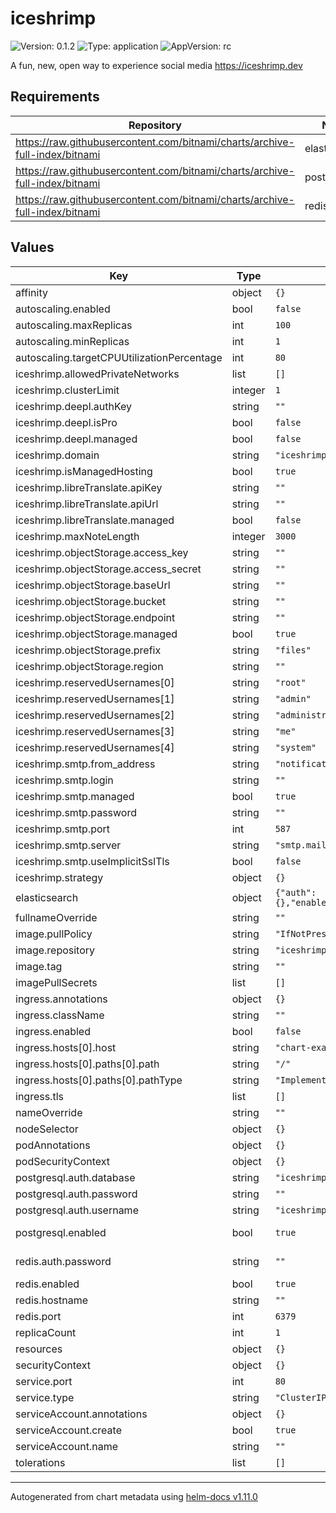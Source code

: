 # iceshrimp

![Version: 0.1.2](https://img.shields.io/badge/Version-0.1.2-informational?style=flat-square) ![Type: application](https://img.shields.io/badge/Type-application-informational?style=flat-square) ![AppVersion: rc](https://img.shields.io/badge/AppVersion-rc-informational?style=flat-square)

A fun, new, open way to experience social media https://iceshrimp.dev

## Requirements

| Repository | Name | Version |
|------------|------|---------|
| https://raw.githubusercontent.com/bitnami/charts/archive-full-index/bitnami | elasticsearch | 19.0.1 |
| https://raw.githubusercontent.com/bitnami/charts/archive-full-index/bitnami | postgresql | 11.1.3 |
| https://raw.githubusercontent.com/bitnami/charts/archive-full-index/bitnami | redis | 16.13.2 |

## Values

| Key | Type | Default | Description |
|-----|------|---------|-------------|
| affinity | object | `{}` |  |
| autoscaling.enabled | bool | `false` |  |
| autoscaling.maxReplicas | int | `100` |  |
| autoscaling.minReplicas | int | `1` |  |
| autoscaling.targetCPUUtilizationPercentage | int | `80` |  |
| iceshrimp.allowedPrivateNetworks | list | `[]` | If you want to allow iceshrimp to connect to private ips, enter the cidrs here. |
| iceshrimp.clusterLimit | integer | `1` | Number of worker processes per replica |
| iceshrimp.deepl.authKey | string | `""` |  |
| iceshrimp.deepl.isPro | bool | `false` |  |
| iceshrimp.deepl.managed | bool | `false` |  |
| iceshrimp.domain | string | `"iceshrimp.local"` |  |
| iceshrimp.isManagedHosting | bool | `true` |  |
| iceshrimp.libreTranslate.apiKey | string | `""` |  |
| iceshrimp.libreTranslate.apiUrl | string | `""` |  |
| iceshrimp.libreTranslate.managed | bool | `false` |  |
| iceshrimp.maxNoteLength | integer | `3000` | Max note length |
| iceshrimp.objectStorage.access_key | string | `""` |  |
| iceshrimp.objectStorage.access_secret | string | `""` |  |
| iceshrimp.objectStorage.baseUrl | string | `""` |  |
| iceshrimp.objectStorage.bucket | string | `""` |  |
| iceshrimp.objectStorage.endpoint | string | `""` |  |
| iceshrimp.objectStorage.managed | bool | `true` |  |
| iceshrimp.objectStorage.prefix | string | `"files"` |  |
| iceshrimp.objectStorage.region | string | `""` |  |
| iceshrimp.reservedUsernames[0] | string | `"root"` |  |
| iceshrimp.reservedUsernames[1] | string | `"admin"` |  |
| iceshrimp.reservedUsernames[2] | string | `"administrator"` |  |
| iceshrimp.reservedUsernames[3] | string | `"me"` |  |
| iceshrimp.reservedUsernames[4] | string | `"system"` |  |
| iceshrimp.smtp.from_address | string | `"notifications@example.com"` |  |
| iceshrimp.smtp.login | string | `""` |  |
| iceshrimp.smtp.managed | bool | `true` |  |
| iceshrimp.smtp.password | string | `""` |  |
| iceshrimp.smtp.port | int | `587` |  |
| iceshrimp.smtp.server | string | `"smtp.mailgun.org"` |  |
| iceshrimp.smtp.useImplicitSslTls | bool | `false` |  |
| iceshrimp.strategy | object | `{}` | Override DeploymentStrategy for Iceshrimp |
| elasticsearch | object | `{"auth":{},"enabled":false,"hostname":"","port":9200,"ssl":false}` | https://github.com/bitnami/charts/tree/master/bitnami/elasticsearch#parameters |
| fullnameOverride | string | `""` |  |
| image.pullPolicy | string | `"IfNotPresent"` |  |
| image.repository | string | `"iceshrimp.dev/iceshrimp/iceshrimp"` |  |
| image.tag | string | `""` |  |
| imagePullSecrets | list | `[]` |  |
| ingress.annotations | object | `{}` |  |
| ingress.className | string | `""` |  |
| ingress.enabled | bool | `false` |  |
| ingress.hosts[0].host | string | `"chart-example.local"` |  |
| ingress.hosts[0].paths[0].path | string | `"/"` |  |
| ingress.hosts[0].paths[0].pathType | string | `"ImplementationSpecific"` |  |
| ingress.tls | list | `[]` |  |
| nameOverride | string | `""` |  |
| nodeSelector | object | `{}` |  |
| podAnnotations | object | `{}` |  |
| podSecurityContext | object | `{}` |  |
| postgresql.auth.database | string | `"iceshrimp_production"` |  |
| postgresql.auth.password | string | `""` |  |
| postgresql.auth.username | string | `"iceshrimp"` |  |
| postgresql.enabled | bool | `true` | disable if you want to use an existing db; in which case the values below must match those of that external postgres instance |
| redis.auth.password | string | `""` | you must set a password; the password generated by the redis chart will be rotated on each upgrade: |
| redis.enabled | bool | `true` |  |
| redis.hostname | string | `""` |  |
| redis.port | int | `6379` |  |
| replicaCount | int | `1` |  |
| resources | object | `{}` |  |
| securityContext | object | `{}` |  |
| service.port | int | `80` |  |
| service.type | string | `"ClusterIP"` |  |
| serviceAccount.annotations | object | `{}` |  |
| serviceAccount.create | bool | `true` |  |
| serviceAccount.name | string | `""` |  |
| tolerations | list | `[]` |  |

----------------------------------------------
Autogenerated from chart metadata using [helm-docs v1.11.0](https://github.com/norwoodj/helm-docs/releases/v1.11.0)
